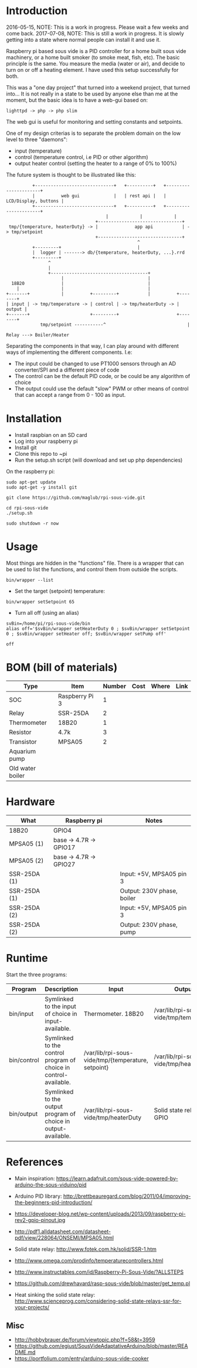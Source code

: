 # Introduction

2016-05-15, NOTE: This is a work in progress. Please wait a few weeks and come back.
2017-07-08, NOTE: This is still a work in progress. It is slowly getting into a state where normal people can install it and use it.


Raspberry pi based sous vide is a PID controller for a home built sous vide machinery, or a home built smoker (to smoke meat, fish, etc). The basic principle is the same. You measure the media (water or air), and decide to turn on or off a heating element. I have used this setup successfully for both.

This was a "one day project" that turned into a weekend project, that turned into... It is not really in a state to be used by anyone else than me at the moment, but the basic idea is to have a web-gui based on:


````
lighttpd -> php -> php slim
````

The web gui is useful for monitoring and setting constants and setpoints.

One of my design criterias is to separate the problem domain on the low level to three "daemons":

* input (temperature)
* control (temperature control, i.e PID or other algorithm)
* output heater control (setting the heater to a range of 0% to 100%)

The future system is thought to be illustrated like this:

```
          +------------------------------+   +----------+   +----------------------+
          |          web gui             |   | rest api |   | LCD/Display, buttons |
          +------------------------------+   +----------+   +----------------------+
                                      |            |            |
                                  +--------------------------------+
 tmp/{temperature, heaterDuty} -> |              app api           | -> tmp/setpoint
                                  +--------------------------------+
		                                          ^
		  +---------+                             |
          |  logger | -------> db/{temperature, heaterDuty, ...}.rrd
		  +---------+
                ^
                |
                +-------------------------------------+
                     |                                |
  18B20              |                                |
    |                |                                |
+-------+            |          +---------+           |          +--------+
| input | -> tmp/temperature -> | control | -> tmp/heaterDuty -> | output |
+-------+                       +---------+                      +--------+
             tmp/setpoint -----------^                               |
                                                                   Relay ---> Boiler/Heater
```

Separating the components in that way, I can play around with different ways of implementing the different components. I.e:

* The input could be changed to use PT1000 sensors through an AD converter/SPI and a different piece of code
* The control can be the default PID code, or be could be any algorithm of choice
* The output could use the default "slow" PWM or other means of control that can accept a range from 0 - 100 as input.

# Installation

* Install raspbian on an SD card
* Log into your raspberry pi
* Install git
* Clone this repo to ~pi
* Run the setup.sh script (will download and set up php dependencies)

On the raspberry pi:

```
sudo apt-get update
sudo apt-get -y install git

git clone https://github.com/maglub/rpi-sous-vide.git

cd rpi-sous-vide
./setup.sh

sudo shutdown -r now
```

# Usage

Most things are hidden in the "functions" file. There is a wrapper that can be used to list the functions, and control them from outside the scripts.

```
bin/wrapper --list
```

* Set the target (setpoint) temperature:

```
bin/wrapper setSetpoint 65
```

* Turn all off (using an alias)

````
svBin=/home/pi/rpi-sous-vide/bin
alias off='$svBin/wrapper setHeaterDuty 0 ; $svBin/wrapper setSetpoint 0 ; $svBin/wrapper setHeater off; $svBin/wrapper setPump off'

off
````

# BOM (bill of materials)

| Type | Item            | Number | Cost | Where | Link |
|-------|----------------|--------|------|-------|------|
| SOC   | Raspberry Pi 3 |      1 |      |       |      |
| Relay | SSR-25DA       |      2 |      |       |      |
| Thermometer | 18B20    |      1 |      |       |      |
| Resistor | 4.7k        |      3 |      |       |      |
| Transistor| MPSA05     |      2 |      |       |      |
| Aquarium pump |
| Old water boiler |


# Hardware

| What       | Raspberry pi | Notes |
|------------|--------------|-------|
| 18B20      | GPIO4        |       |
| MPSA05 (1) | base -> 4.7R -> GPIO17       | |
| MPSA05 (2) | base -> 4.7R -> GPIO27       |
| SSR-25DA (1)| | Input: +5V, MPSA05 pin 3 |
| SSR-25DA (1)| | Output: 230V phase, boiler |
| SSR-25DA (2)| | Input: +5V, MPSA05 pin 3 |
| SSR-25DA (2)| | Output: 230V phase, pump |

# Runtime




Start the three programs:

| Program | Description | Input | Output |
|---------|-------------|-------|--------|
| bin/input   | Symlinked to the input of choice in input-available. | Thermometer. 18B20 | /var/lib/rpi-sous-vide/tmp/temperature                                             |
| bin/control | Symlinked to the control program of choice in control-available. | /var/lib/rpi-sous-vide/tmp/{temperature, setpoint} | /var/lib/rpi-sous-vide/tmp/heaterDuty  |
| bin/output  | Symlinked to the output program of choice in output-available.   | /var/lib/rpi-sous-vide/tmp/heaterDuty              | Solid state relay over GPIO            |

# References

* Main inspiration: https://learn.adafruit.com/sous-vide-powered-by-arduino-the-sous-viduino/pid
* Arduino PID library: http://brettbeauregard.com/blog/2011/04/improving-the-beginners-pid-introduction/

* https://developer-blog.net/wp-content/uploads/2013/09/raspberry-pi-rev2-gpio-pinout.jpg
* http://pdf1.alldatasheet.com/datasheet-pdf/view/228064/ONSEMI/MPSA05.html

* Solid state relay: http://www.fotek.com.hk/solid/SSR-1.htm
* http://www.omega.com/prodinfo/temperaturecontrollers.html
* http://www.instructables.com/id/Raspberry-Pi-Sous-Vide/?ALLSTEPS
* https://github.com/drewhavard/rasp-sous-vide/blob/master/get_temp.pl
* Heat sinking the solid state relay: http://www.scienceprog.com/considering-solid-state-relays-ssr-for-your-projects/

## Misc

* http://hobbybrauer.de/forum/viewtopic.php?f=58&t=3959
* https://github.com/egiust/SousVideAdaptativeArduino/blob/master/README.md
* https://portfolium.com/entry/arduino-sous-vide-cooker
